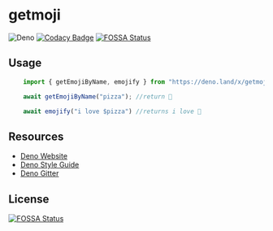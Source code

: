 # getmoji

![Deno](https://github.com/js-pugilist/getmoji/workflows/Deno/badge.svg?branch=master)
[![Codacy Badge](https://api.codacy.com/project/badge/Grade/bf43ed9ea1144d7397e41410baa040a3)](https://app.codacy.com/gh/anujsinghwd/getmoji?utm_source=github.com&utm_medium=referral&utm_content=anujsinghwd/getmoji&utm_campaign=Badge_Grade)
[![FOSSA Status](https://app.fossa.com/api/projects/git%2Bgithub.com%2Fanujsinghwd%2Fgetmoji.svg?type=shield)](https://app.fossa.com/projects/git%2Bgithub.com%2Fanujsinghwd%2Fgetmoji?ref=badge_shield)


## Usage

```typescript
    import { getEmojiByName, emojify } from "https://deno.land/x/getmoji@1.2.4/mod.ts";

    await getEmojiByName("pizza"); //return 🍕

    await emojify("i love $pizza") //returns i love 🍕
```

## Resources

- [Deno Website](https://deno.land)
- [Deno Style Guide](https://deno.land/std/style_guide.md)
- [Deno Gitter](https://gitter.im/denolife/Lobby)

## License
[![FOSSA Status](https://app.fossa.com/api/projects/git%2Bgithub.com%2Fanujsinghwd%2Fgetmoji.svg?type=large)](https://app.fossa.com/projects/git%2Bgithub.com%2Fanujsinghwd%2Fgetmoji?ref=badge_large)
